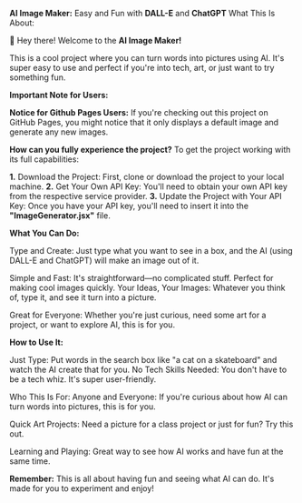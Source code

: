**AI Image Maker:** Easy and Fun with **DALL-E** and **ChatGPT**
What This Is About:

👋 Hey there! Welcome to the **AI Image Maker!**

This is a cool project where you can turn words into pictures using AI. It's super easy to use and perfect if you're into tech, art, or just want to try something fun.

**Important Note for Users:**


**Notice for Github Pages Users:** If you're checking out this project on GitHub Pages, you might notice that it only displays a default image and generate any new images.

**How can you fully experience the project?**
To get the project working with its full capabilities:

**1.** Download the Project: First, clone or download the project to your local machine.
**2.** Get Your Own API Key: You'll need to obtain your own API key from the respective service provider.
**3.** Update the Project with Your API Key: Once you have your API key, you'll need to insert it into the **"ImageGenerator.jsx"** file.


**What You Can Do:**

Type and Create: Just type what you want to see in a box, and the AI (using DALL-E and ChatGPT) will make an image out of it.

Simple and Fast: It's straightforward—no complicated stuff. Perfect for making cool images quickly.
Your Ideas, Your Images: Whatever you think of, type it, and see it turn into a picture.

Great for Everyone: Whether you're just curious, need some art for a project, or want to explore AI, this is for you.

**How to Use It:**

Just Type: Put words in the search box like "a cat on a skateboard" and watch the AI create that for you.
No Tech Skills Needed: You don't have to be a tech whiz. It's super user-friendly.

Who This Is For: Anyone and Everyone: If you're curious about how AI can turn words into pictures, this is for you.

Quick Art Projects: Need a picture for a class project or just for fun? Try this out.

Learning and Playing: Great way to see how AI works and have fun at the same time.

**Remember:** This is all about having fun and seeing what AI can do. It's made for you to experiment and enjoy!
